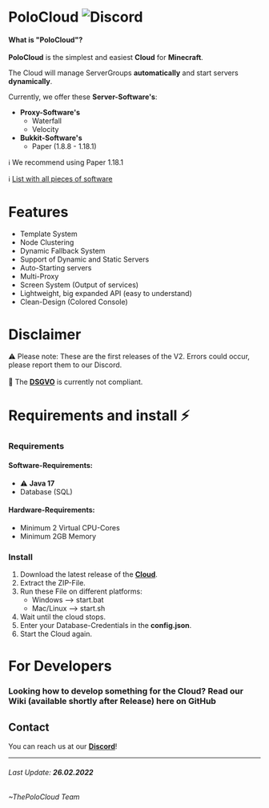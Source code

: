 # PoloCloud ![Discord](https://img.shields.io/discord/864929475108274237?label=Discord&logo=Discord&style=for-the-badge)


#### What is "PoloCloud"?
**PoloCloud** is the simplest and easiest **Cloud** for **Minecraft**.

The Cloud will manage ServerGroups **automatically** and start servers **dynamically**.

Currently, we offer these **Server-Software's**:
- **Proxy-Software's**
	- Waterfall
	- Velocity
- **Bukkit-Software's**
	- Paper (1.8.8 - 1.18.1)

:information_source: We recommend using Paper 1.18.1

:information_source: [List with all pieces of software](#software-versions)

# Features
- Template System
- Node Clustering
- Dynamic Fallback System
- Support of Dynamic and Static Servers
- Auto-Starting servers
- Multi-Proxy
- Screen System (Output of services)  
- Lightweight, big expanded API (easy to understand)
- Clean-Design (Colored Console)

# Disclaimer

:warning: Please note: These are the first releases of the V2. Errors could occur, please report them to our Discord.
<br>
<br>
:triangular_flag_on_post: The [**DSGVO**](https://dsgvo-gesetz.de) is currently not compliant.

# Requirements and install :zap:

### Requirements

#### Software-Requirements:
- :warning: **Java 17**
- Database (SQL)

#### Hardware-Requirements:
- Minimum 2 Virtual CPU-Cores
- Minimum 2GB Memory

### Install

1. Download the latest release of the [**Cloud**](https://github.com/PoloServices/PoloCloud/releases/latest/download/PoloCloud.zip).
2. Extract the ZIP-File.
3. Run these File on different platforms:
	- Windows --> start.bat
	- Mac/Linux --> start.sh
4. Wait until the cloud stops.
5. Enter your Database-Credentials in the **config.json**.
6. Start the Cloud again.

# For Developers

### Looking how to develop something for the Cloud? Read our Wiki (available shortly after Release) here on GitHub

## Contact

You can reach us at our [**Discord**](https://discord.com/invite/2yDWH3VxKC)!

<hr>

###### Last Update: **26.02.2022**
###### ~ThePoloCloud Team
